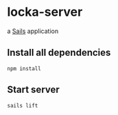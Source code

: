 # locka-server

a [Sails](http://sailsjs.org) application

## Install all dependencies
`npm install`

## Start server
`sails lift`
